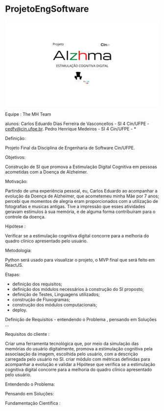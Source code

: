 # ProjetoEngSoftware
<img src='./AlzhmaBg.png'>

Equipe :
The MH Team

alunos: 
Carlos Eduardo Dias Ferreira de Vasconcellos - SI 4 Cin/UFPE - cedfv@cin.ufpe.br.
Pedro Henrique Medeiros  - SI 4 Cin/UFPE - *

Definição:

Projeto Final da Disciplina de Engenharia de Software Cin/UFPE.

Objetivos:

Construção de SI que promova a Estimulação Digital Cognitiva em pessoas acometidas com a Doença de Alzheimer.

Motivação:

Partindo de uma experiência pessoal, eu, Carlos Eduardo ao acompanhar a evolução da Doença de Alzheimer, que acometemeu minha Mãe por 7 anos;
percebi que momentos de alegria eram proporcionados com a utilização de fotografias e musicas antigas.
Tive a impressão que esses atividades geravam estímulos à sua memória, e de alguma forma contríbuíram para o controle da doença.

Hipótese : 

Verificar se a estimulação cognitiva digital concorre para a melhoria do quadro clínico apresentado pelo usuário.

Metodologia:

Python será usado para visualizar o projeto, o MVP final que será feito em ReactJS.

Etapas:

- definição dos requisitos;
- definição dos módulos necessários à construção do SI proposto;
- definição de Testes, Linguagens utilizados;
- construção de Fluxogramas;
- construção dos módulos computacionais;
- deploy.

Definição de Requisitos - entendendo o Problema , pensando em Soluções ...

Requisitos do cliente :

Criar uma ferramenta tecnológica que, por meio da simulação das memórias do usuário digitalmente, promova a estimulação cognitiva pela associaação da imagem, escolhida pelo usuário, com a descrição carregada pelo usuário no SI.
criar módulo com métricas definidas para acompanhar a evolução e validar a Hipótese que verifica se a estimulação cognitiva digital concorre para a melhoria do quadro clínico apresentado pelo usuário.

Entendendo o Problema:

Pensando em Soluções:

Fundamentação Científica :







